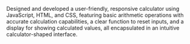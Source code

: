 Designed and developed a user-friendly, responsive calculator using JavaScript, HTML, and CSS, featuring basic arithmetic operations with accurate calculation capabilities, a clear function to reset inputs, and a display for showing calculated values, all encapsulated in an intuitive calculator-shaped interface.
